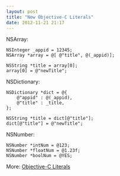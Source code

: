 ```yaml
---
layout: post
title: "New Objective-C Literals"
date: 2012-11-21 21:17
---
```


NSArray:

``` objc
NSInteger _appid = 12345;
NSArray *array = @[ @"title", @(_appid)];

NSString *title = array[0];
array[0] = @"newTitle";
```

NSDictionary:

``` objc
NSDictionary *dict = @{
    @"appid" : @(_appid),
    @"title" : _title,
};

NSString *title = dict[@"title"];
dict[@"title"] = @"newTitle";
```

NSNumber:

``` objc
NSNumber *intNum = @123;
NSNumber *floatNum = @1.23f;
NSNumber *boolNum = @YES;
```

More: [Objective-C Literals](http://clang.llvm.org/docs/ObjectiveCLiterals.html)

